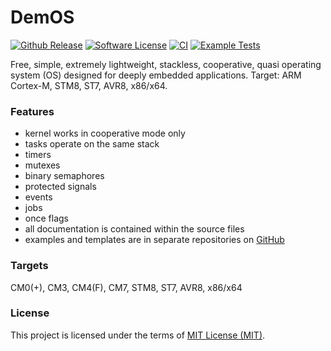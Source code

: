 # DemOS
  [![Github Release](https://img.shields.io/github/release/stateos/DemOS.svg?style=for-the-badge)](https://github.com/stateos/DemOS/releases)
  [![Software License](https://img.shields.io/github/license/stateos/DemOS.svg?style=for-the-badge)](https://opensource.org/licenses/MIT)
  [![CI](https://github.com/stateos/DemOS/actions/workflows/test.yml/badge.svg?style=for-the-badge)](https://github.com/stateos/DemOS/actions/workflows/test.yml)
  [![Example Tests](https://github.com/stateos/DemOS/actions/workflows/example.yml/badge.svg?style=for-the-badge)](https://github.com/stateos/DemOS/actions/workflows/example.yml)

Free, simple, extremely lightweight, stackless, cooperative, quasi operating system (OS) designed for deeply embedded applications.
Target: ARM Cortex-M, STM8, ST7, AVR8, x86/x64.

### Features

- kernel works in cooperative mode only
- tasks operate on the same stack
- timers
- mutexes
- binary semaphores
- protected signals
- events
- jobs
- once flags
- all documentation is contained within the source files
- examples and templates are in separate repositories on [GitHub](https://github.com/stateos)

### Targets

CM0(+), CM3, CM4(F), CM7, STM8, ST7, AVR8, x86/x64

### License

This project is licensed under the terms of [MIT License (MIT)](https://opensource.org/licenses/MIT).

